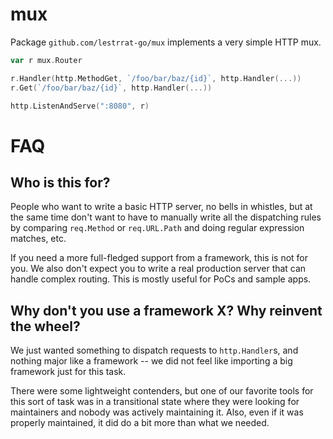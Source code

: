 mux
===

Package `github.com/lestrrat-go/mux` implements a very simple HTTP mux.

```go
var r mux.Router

r.Handler(http.MethodGet, `/foo/bar/baz/{id}`, http.Handler(...))
r.Get(`/foo/bar/baz/{id}`, http.Handler(...))

http.ListenAndServe(":8080", r)
```

# FAQ

## Who is this for?

People who want to write a basic HTTP server, no bells in whistles, but at the
same time don't want to have to manually write all the dispatching rules
by comparing `req.Method` or `req.URL.Path` and doing regular expression matches, etc.

If you need a more full-fledged support from a framework, this is not for you.
We also don't expect you to write a real production server that can handle
complex routing. This is mostly useful for PoCs and sample apps.

## Why don't you use a framework X? Why reinvent the wheel?

We just wanted something to dispatch requests to `http.Handler`s, and nothing
major like a framework -- we did not feel like importing a big framework just
for this task.

There were some lightweight contenders, but one of our favorite tools for this
sort of task was in a transitional state where they were looking for maintainers
and nobody was actively maintaining it. Also, even if it was properly maintained,
it did do a bit more than what we needed.
